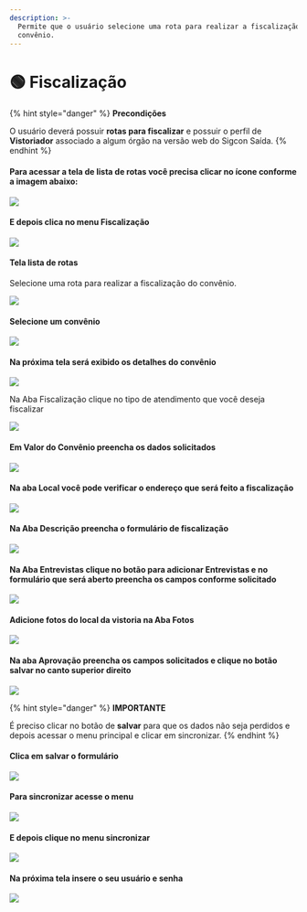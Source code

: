 ```yaml
---
description: >-
  Permite que o usuário selecione uma rota para realizar a fiscalização do
  convênio.
---
```


# 🟢 Fiscalização

{% hint style="danger" %}
**Precondições**

O usuário deverá possuir **rotas para fiscalizar** e possuir o perfil de **Vistoriador** associado a algum órgão na versão web do Sigcon Saída.
{% endhint %}

#### Para acessar a tela de lista de rotas você precisa clicar no ícone conforme a imagem abaixo:

![](../../.gitbook/assets/image%20%28448%29.png)

#### E depois clica no menu Fiscalização

![](../../.gitbook/assets/screenshot_20210427-094118_sigcon%20%281%29.jpg)

#### Tela lista de rotas

Selecione uma rota para realizar a fiscalização do convênio.

![](../../.gitbook/assets/screenshot_20210427-134624_sigcon.jpg)

#### Selecione um convênio

![](../../.gitbook/assets/screenshot_20210427-094149_sigcon%20%281%29.jpg)

#### Na próxima tela será exibido os detalhes do convênio

![](../../.gitbook/assets/screenshot_20210427-133727_sigcon.jpg)

Na  Aba Fiscalização clique no tipo de atendimento que você deseja fiscalizar

![](../../.gitbook/assets/screenshot_20210427-134407_sigcon.jpg)

#### Em Valor do Convênio preencha os dados solicitados

![](../../.gitbook/assets/screenshot_20210427-134419_sigcon.jpg)

#### Na aba Local você pode verificar o endereço que será feito a fiscalização

![](../../.gitbook/assets/screenshot_20210427-134424_sigcon.jpg)

#### Na Aba Descrição preencha o formulário de fiscalização

![](../../.gitbook/assets/screenshot_20210427-134431_sigcon.jpg)

#### Na Aba Entrevistas clique no botão para adicionar Entrevistas e no formulário que será aberto preencha os campos conforme solicitado

![](../../.gitbook/assets/screenshot_20210427-134452_sigcon.jpg)

#### Adicione fotos do local da vistoria na Aba Fotos

![](../../.gitbook/assets/screenshot_20210427-134515_sigcon.jpg)

#### Na aba Aprovação preencha os campos solicitados e clique no botão salvar no canto superior direito

![](../../.gitbook/assets/screenshot_20210427-134521_sigcon.jpg)

{% hint style="danger" %}
**IMPORTANTE**

É preciso clicar no botão de **salvar** para que os dados não seja perdidos e depois acessar o menu principal e clicar em sincronizar.
{% endhint %}

#### Clica em salvar o formulário

![](../../.gitbook/assets/image%20%28451%29.png)

#### Para sincronizar acesse o menu 

![](../../.gitbook/assets/image%20%28450%29.png)

#### E depois clique no menu sincronizar

![](../../.gitbook/assets/screenshot_20210427-094118_sigcon.jpg)

#### Na próxima tela insere o seu usuário e senha

![](../../.gitbook/assets/screenshot_20210427-134646_sigcon.jpg)

